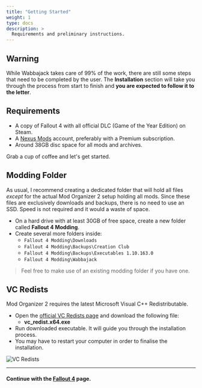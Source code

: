```yaml
---
title: "Getting Started"
weight: 1
type: docs
description: >
  Requirements and preliminary instructions.
---
```


## Warning

While Wabbajack takes care of 99% of the work, there are still some steps that need to be completed by the user. The **Installation** section will take you through the process from start to finish and **you are expected to follow it to the letter**.

## Requirements

- A copy of Fallout 4 with all official DLC (Game of the Year Edition) on Steam.
- A [Nexus Mods](https://www.nexusmods.com/fallout4) account, preferably with a Premium subscription.
- Around 38GB disc space for all mods and archives.

Grab a cup of coffee and let's get started.

## Modding Folder

As usual, I recommend creating a dedicated folder that will hold all files *except* for the actual Mod Organizer 2 setup holding all mods. Since these files are exclusively downloads and backups, there is no need to use an SSD. Speed is not required and it would a waste of space.

- On a hard drive with at least 30GB of free space, create a new folder called **Fallout 4 Modding**.
- Create several more folders inside:
  - `Fallout 4 Modding\Downloads`
  - `Fallout 4 Modding\Backups\Creation Club`
  - `Fallout 4 Modding\Backups\Executables 1.10.163.0`
  - `Fallout 4 Modding\Wabbajack`

> Feel free to make use of an existing modding folder if you have one.

## VC Redists

Mod Organizer 2 requires the latest Microsoft Visual C++ Redistributable.

- Open the [official VC Redists page](https://support.microsoft.com/en-us/help/2977003/the-latest-supported-visual-c-downloads) and download the following file:
  - **vc_redist.x64.exe**
- Run downloaded executable. It will guide you through the installation process.
- You may have to restart your computer in order to finalise the installation.

![VC Redists](/Pictures/fallout/installation/vc-redists.png)

---

#### Continue with the [Fallout 4](/fallout/installation/fallout-4/) page.